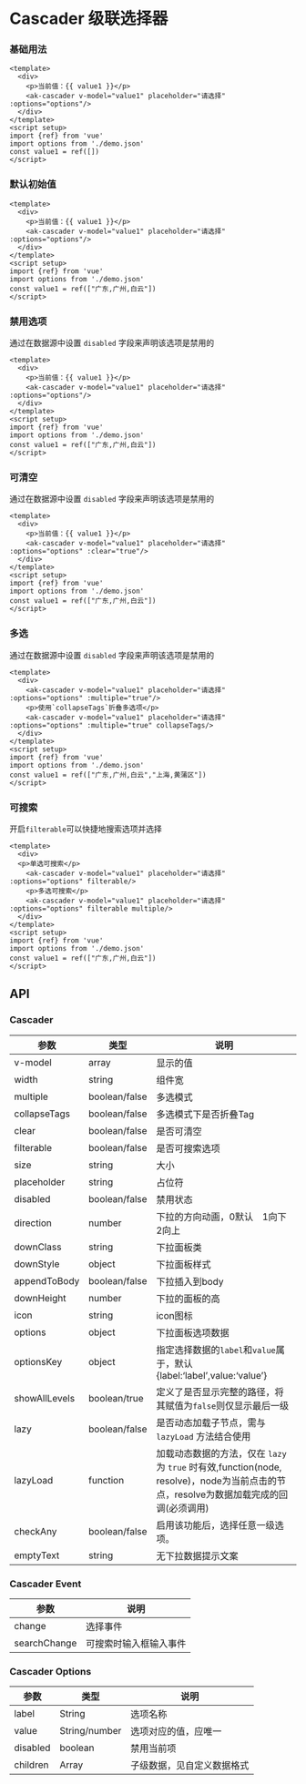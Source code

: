 <!-- Created by 337547038 on 2021/6 0028. -->

# Cascader 级联选择器

### 基础用法

```vue demo
<template>
  <div>
    <p>当前值：{{ value1 }}</p>
    <ak-cascader v-model="value1" placeholder="请选择" :options="options"/>
  </div>
</template>
<script setup>
import {ref} from 'vue'
import options from './demo.json'
const value1 = ref([])
</script>
```

### 默认初始值
```vue demo
<template>
  <div>
    <p>当前值：{{ value1 }}</p>
    <ak-cascader v-model="value1" placeholder="请选择" :options="options"/>
  </div>
</template>
<script setup>
import {ref} from 'vue'
import options from './demo.json'
const value1 = ref(["广东,广州,白云"])
</script>
```

### 禁用选项
通过在数据源中设置 `disabled` 字段来声明该选项是禁用的
```vue demo
<template>
  <div>
    <p>当前值：{{ value1 }}</p>
    <ak-cascader v-model="value1" placeholder="请选择" :options="options"/>
  </div>
</template>
<script setup>
import {ref} from 'vue'
import options from './demo.json'
const value1 = ref(["广东,广州,白云"])
</script>
```

### 可清空
通过在数据源中设置 `disabled` 字段来声明该选项是禁用的
```vue demo
<template>
  <div>
    <p>当前值：{{ value1 }}</p>
    <ak-cascader v-model="value1" placeholder="请选择" :options="options" :clear="true"/>
  </div>
</template>
<script setup>
import {ref} from 'vue'
import options from './demo.json'
const value1 = ref(["广东,广州,白云"])
</script>
```

### 多选
通过在数据源中设置 `disabled` 字段来声明该选项是禁用的
```vue demo
<template>
  <div>
    <ak-cascader v-model="value1" placeholder="请选择" :options="options" :multiple="true"/>
    <p>使用`collapseTags`折叠多选项</p>
    <ak-cascader v-model="value1" placeholder="请选择" :options="options" :multiple="true" collapseTags/>
  </div>
</template>
<script setup>
import {ref} from 'vue'
import options from './demo.json'
const value1 = ref(["广东,广州,白云","上海,黄蒲区"])
</script>
```

### 可搜索
开启`filterable`可以快捷地搜索选项并选择
```vue demo
<template>
  <div>
  <p>单选可搜索</p>
    <ak-cascader v-model="value1" placeholder="请选择" :options="options" filterable/>
    <p>多选可搜索</p>
    <ak-cascader v-model="value1" placeholder="请选择" :options="options" filterable multiple/>
  </div>
</template>
<script setup>
import {ref} from 'vue'
import options from './demo.json'
const value1 = ref(["广东,广州,白云"])
</script>
```

## API

### Cascader

| 参数            | 类型            | 说明                                                                                            |
|---------------|---------------|-----------------------------------------------------------------------------------------------|
| v-model       | array         | 显示的值                                                                                          |
| width         | string        | 组件宽                                                                                           |
| multiple      | boolean/false | 多选模式                                                                                          |
| collapseTags  | boolean/false | 多选模式下是否折叠Tag                                                                                  |
| clear         | boolean/false | 是否可清空                                                                                         |
| filterable    | boolean/false | 是否可搜索选项                                                                                       |
| size          | string        | 大小                                                                                            |
| placeholder   | string        | 占位符                                                                                           |
| disabled      | boolean/false | 禁用状态                                                                                          |
| direction     | number        | 下拉的方向动画，0默认　1向下　2向上                                                                           |
| downClass     | string        | 下拉面板类                                                                                         |
| downStyle     | object        | 下拉面板样式                                                                                        |
| appendToBody  | boolean/false | 下拉插入到body                                                                                     |
| downHeight    | number        | 下拉的面板的高                                                                                       |
| icon          | string        | icon图标                                                                                        |
| options       | object        | 下拉面板选项数据                                                                                      |
| optionsKey    | object        | 指定选择数据的`label`和`value`属于，默认{label:‘label’,value:‘value’}                                      |
| showAllLevels | boolean/true  | 定义了是否显示完整的路径，将其赋值为`false`则仅显示最后一级                                                             |
| lazy          | boolean/false | 是否动态加载子节点，需与 `lazyLoad` 方法结合使用                                                                |
| lazyLoad      | function      | 加载动态数据的方法，仅在 `lazy` 为 `true` 时有效,function(node, resolve)，node为当前点击的节点，resolve为数据加载完成的回调(必须调用) |
| checkAny      | boolean/false | 启用该功能后，选择任意一级选项。                                                                              |
| emptyText      | string        | 无下拉数据提示文案                                                                                     |

### Cascader Event

|参数| 说明          |
|----------|-------------|
|change      | 选择事件        |
|searchChange| 可搜索时输入框输入事件 |

### Cascader Options

| 参数       | 类型            | 说明            |
|----------|---------------|---------------|
| label    | String        | 选项名称          |
| value    | String/number | 选项对应的值，应唯一    |
| disabled | boolean       | 禁用当前项         |
| children | Array         | 子级数据，见自定义数据格式 |

